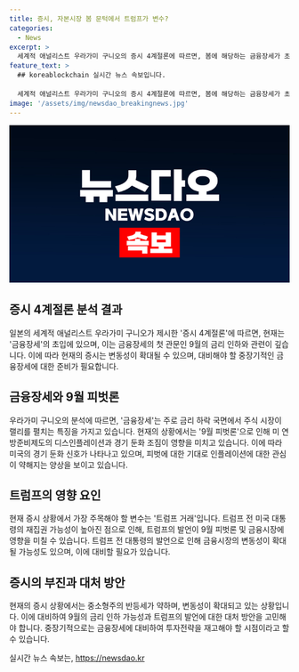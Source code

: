 ```yaml
---
title: 증시, 자본시장 봄 문턱에서 트럼프가 변수?
categories:
  - News
excerpt: >
  세계적 애널리스트 우라가미 구니오의 증시 4계절론에 따르면, 봄에 해당하는 금융장세가 초입에 다가오고 있다. 9월 피벗론에 따르면 미 연준의 디스인플레이션과 경기 둔화 조짐으로 인해 금융장세가 돌입할 것으로 분석되고 있다. 현재 금융장세 초읽기에 들어간 가장 주요한 이유는 9월 피벗론으로, 미국의 경기 둔화 신호와 트럼프 전 대통령의 발언이 증시에 영향을 미칠 것으로 예상된다. 미국 증시에서는 중소형주 중심의 러셀2000 지수가 상승세를 보이며, 금융장세의 결과물로 볼 수 있다.하지만, 현재 증시 상황에는 트럼프 거래 등 여러 변수들이 존재하여 단기적인 조정 가능성과 중장기적인 금융장세에 대한 대비가 필요하다.
feature_text: >
  ## koreablockchain 실시간 뉴스 속보입니다.

  세계적 애널리스트 우라가미 구니오의 증시 4계절론에 따르면, 봄에 해당하는 금융장세가 초입에 다가오고 있다. 9월 피벗론에 따르면 미 연준의 디스인플레이션과 경기 둔화 조짐으로 인해 금융장세가 돌입할 것으로 분석되고 있다. 현재 금융장세 초읽기에 들어간 가장 주요한 이유는 9월 피벗론으로, 미국의 경기 둔화 신호와 트럼프 전 대통령의 발언이 증시에 영향을 미칠 것으로 예상된다. 미국 증시에서는 중소형주 중심의 러셀2000 지수가 상승세를 보이며, 금융장세의 결과물로 볼 수 있다.하지만, 현재 증시 상황에는 트럼프 거래 등 여러 변수들이 존재하여 단기적인 조정 가능성과 중장기적인 금융장세에 대한 대비가 필요하다.
image: '/assets/img/newsdao_breakingnews.jpg'
---
```


<p><img src="/assets/img/newsdao_breakingnews.jpg" alt="koreablockchain 속보" /></p>

<h2 data-ke-size="size26">증시 4계절론 분석 결과</h2>

<p data-ke-size="size16">일본의 세계적 애널리스트 우라가미 구니오가 제시한 '증시 4계절론'에 따르면, 현재는 '금융장세'의 초입에 있으며, 이는 금융장세의 첫 관문인 9월의 금리 인하와 관련이 깊습니다. 이에 따라 현재의 증시는 변동성이 확대될 수 있으며, 대비해야 할 중장기적인 금융장세에 대한 준비가 필요합니다.</p>

<h2 data-ke-size="size26">금융장세와 9월 피벗론</h2>

<p data-ke-size="size16">우라가미 구니오의 분석에 따르면, '금융장세'는 주로 금리 하락 국면에서 주식 시장이 랠리를 펼치는 특징을 가지고 있습니다. 현재의 상황에서는 '9월 피벗론'으로 인해 미 연방준비제도의 디스인플레이션과 경기 둔화 조짐이 영향을 미치고 있습니다. 이에 따라 미국의 경기 둔화 신호가 나타나고 있으며, 피벗에 대한 기대로 인플레이션에 대한 관심이 약해지는 양상을 보이고 있습니다.</p>

<h2 data-ke-size="size26">트럼프의 영향 요인</h2>

<p data-ke-size="size16">현재 증시 상황에서 가장 주목해야 할 변수는 '트럼프 거래'입니다. 트럼프 전 미국 대통령의 재집권 가능성이 높아진 점으로 인해, 트럼프의 발언이 9월 피벗론 및 금융시장에 영향을 미칠 수 있습니다. 트럼프 전 대통령의 발언으로 인해 금융시장의 변동성이 확대될 가능성도 있으며, 이에 대비할 필요가 있습니다.</p>

<h2 data-ke-size="size26">증시의 부진과 대처 방안</h2>

<p data-ke-size="size16">현재의 증시 상황에서는 중소형주의 반등세가 약하며, 변동성이 확대되고 있는 상황입니다. 이에 대비하여 9월의 금리 인하 가능성과 트럼프의 발언에 대한 대처 방안을 고민해야 합니다. 중장기적으로는 금융장세에 대비하여 투자전략을 재고해야 할 시점이라고 할 수 있습니다.</p>
실시간 뉴스 속보는, <a href="https://newsdao.kr" rel="dofollow">https://newsdao.kr</a>


